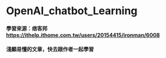 # OpenAI_chatbot_Learning
#### 學習來源：痞客邦 https://ithelp.ithome.com.tw/users/20154415/ironman/6008

#### 淺顯易懂的文章，快去跟作者一起學習
